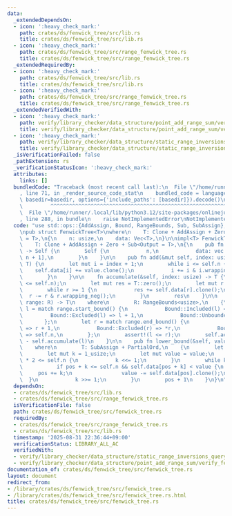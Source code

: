 ```yaml
---
data:
  _extendedDependsOn:
  - icon: ':heavy_check_mark:'
    path: crates/ds/fenwick_tree/src/lib.rs
    title: crates/ds/fenwick_tree/src/lib.rs
  - icon: ':heavy_check_mark:'
    path: crates/ds/fenwick_tree/src/range_fenwick_tree.rs
    title: crates/ds/fenwick_tree/src/range_fenwick_tree.rs
  _extendedRequiredBy:
  - icon: ':heavy_check_mark:'
    path: crates/ds/fenwick_tree/src/lib.rs
    title: crates/ds/fenwick_tree/src/lib.rs
  - icon: ':heavy_check_mark:'
    path: crates/ds/fenwick_tree/src/range_fenwick_tree.rs
    title: crates/ds/fenwick_tree/src/range_fenwick_tree.rs
  _extendedVerifiedWith:
  - icon: ':heavy_check_mark:'
    path: verify/library_checker/data_structure/point_add_range_sum/verify_fenwick_tree/src/main.rs
    title: verify/library_checker/data_structure/point_add_range_sum/verify_fenwick_tree/src/main.rs
  - icon: ':heavy_check_mark:'
    path: verify/library_checker/data_structure/static_range_inversions_query/src/main.rs
    title: verify/library_checker/data_structure/static_range_inversions_query/src/main.rs
  _isVerificationFailed: false
  _pathExtension: rs
  _verificationStatusIcon: ':heavy_check_mark:'
  attributes:
    links: []
  bundledCode: "Traceback (most recent call last):\n  File \"/home/runner/.local/lib/python3.12/site-packages/onlinejudge_verify/documentation/build.py\"\
    , line 71, in _render_source_code_stat\n    bundled_code = language.bundle(stat.path,\
    \ basedir=basedir, options={'include_paths': [basedir]}).decode()\n          \
    \         ^^^^^^^^^^^^^^^^^^^^^^^^^^^^^^^^^^^^^^^^^^^^^^^^^^^^^^^^^^^^^^^^^^^^^^^^^^^^^^^^^\n\
    \  File \"/home/runner/.local/lib/python3.12/site-packages/onlinejudge_verify/languages/rust.py\"\
    , line 288, in bundle\n    raise NotImplementedError\nNotImplementedError\n"
  code: "use std::ops::{AddAssign, Bound, RangeBounds, Sub, SubAssign};\n\nuse numeric::zero::Zero;\n\
    \npub struct FenwickTree<T>\nwhere\n    T: Clone + AddAssign + Zero + Sub<Output\
    \ = T>,\n{\n    n: usize,\n    data: Vec<T>,\n}\n\nimpl<T> FenwickTree<T>\nwhere\n\
    \    T: Clone + AddAssign + Zero + Sub<Output = T>,\n{\n    pub fn new(n: usize)\
    \ -> Self {\n        Self {\n            n,\n            data: vec![T::zero();\
    \ n + 1],\n        }\n    }\n\n    pub fn add(&mut self, index: usize, value:\
    \ T) {\n        let mut i = index + 1;\n        while i <= self.n {\n        \
    \    self.data[i] += value.clone();\n            i += i & i.wrapping_neg();\n\
    \        }\n    }\n\n    fn accumulate(&self, index: usize) -> T {\n        assert!(index\
    \ <= self.n);\n        let mut res = T::zero();\n        let mut r = index;\n\
    \        while r >= 1 {\n            res += self.data[r].clone();\n          \
    \  r -= r & r.wrapping_neg();\n        }\n        res\n    }\n\n    pub fn sum<R>(&self,\
    \ range: R) -> T\n    where\n        R: RangeBounds<usize>,\n    {\n        let\
    \ l = match range.start_bound() {\n            Bound::Included(l) => *l,\n   \
    \         Bound::Excluded(l) => l + 1,\n            Bound::Unbounded => 0,\n \
    \       };\n        let r = match range.end_bound() {\n            Bound::Included(r)\
    \ => r + 1,\n            Bound::Excluded(r) => *r,\n            Bound::Unbounded\
    \ => self.n,\n        };\n        assert!(l <= r);\n        self.accumulate(r)\
    \ - self.accumulate(l)\n    }\n\n    pub fn lower_bound(&self, value: T) -> usize\n\
    \    where\n        T: SubAssign + PartialOrd,\n    {\n        let mut pos = 0_usize;\n\
    \        let mut k = 1_usize;\n        let mut value = value;\n        while k\
    \ * 2 <= self.n {\n            k <<= 1;\n        }\n        while k >= 1 {\n \
    \           if pos + k <= self.n && self.data[pos + k] < value {\n           \
    \     pos += k;\n                value -= self.data[pos].clone();\n          \
    \  }\n            k >>= 1;\n        }\n        pos + 1\n    }\n}\n"
  dependsOn:
  - crates/ds/fenwick_tree/src/lib.rs
  - crates/ds/fenwick_tree/src/range_fenwick_tree.rs
  isVerificationFile: false
  path: crates/ds/fenwick_tree/src/fenwick_tree.rs
  requiredBy:
  - crates/ds/fenwick_tree/src/range_fenwick_tree.rs
  - crates/ds/fenwick_tree/src/lib.rs
  timestamp: '2025-08-31 22:36:44+09:00'
  verificationStatus: LIBRARY_ALL_AC
  verifiedWith:
  - verify/library_checker/data_structure/static_range_inversions_query/src/main.rs
  - verify/library_checker/data_structure/point_add_range_sum/verify_fenwick_tree/src/main.rs
documentation_of: crates/ds/fenwick_tree/src/fenwick_tree.rs
layout: document
redirect_from:
- /library/crates/ds/fenwick_tree/src/fenwick_tree.rs
- /library/crates/ds/fenwick_tree/src/fenwick_tree.rs.html
title: crates/ds/fenwick_tree/src/fenwick_tree.rs
---
```


